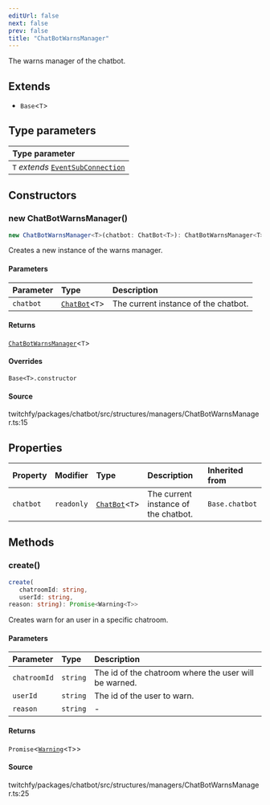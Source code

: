 ```yaml
---
editUrl: false
next: false
prev: false
title: "ChatBotWarnsManager"
---
```


The warns manager of the chatbot.

## Extends

- `Base`\<`T`\>

## Type parameters

| Type parameter |
| :------ |
| `T` *extends* [`EventSubConnection`](/api/chatbot/enumerations/eventsubconnection/) |

## Constructors

### new ChatBotWarnsManager()

```ts
new ChatBotWarnsManager<T>(chatbot: ChatBot<T>): ChatBotWarnsManager<T>
```

Creates a new instance of the warns manager.

#### Parameters

| Parameter | Type | Description |
| :------ | :------ | :------ |
| `chatbot` | [`ChatBot`](/api/chatbot/classes/chatbot/)\<`T`\> | The current instance of the chatbot. |

#### Returns

[`ChatBotWarnsManager`](/api/chatbot/classes/chatbotwarnsmanager/)\<`T`\>

#### Overrides

`Base<T>.constructor`

#### Source

twitchfy/packages/chatbot/src/structures/managers/ChatBotWarnsManager.ts:15

## Properties

| Property | Modifier | Type | Description | Inherited from |
| :------ | :------ | :------ | :------ | :------ |
| `chatbot` | `readonly` | [`ChatBot`](/api/chatbot/classes/chatbot/)\<`T`\> | The current instance of the chatbot. | `Base.chatbot` |

## Methods

### create()

```ts
create(
   chatroomId: string, 
   userId: string, 
reason: string): Promise<Warning<T>>
```

Creates warn for an user in a specific chatroom.

#### Parameters

| Parameter | Type | Description |
| :------ | :------ | :------ |
| `chatroomId` | `string` | The id of the chatroom where the user will be warned. |
| `userId` | `string` | The id of the user to warn. |
| `reason` | `string` | - |

#### Returns

`Promise`\<[`Warning`](/api/chatbot/classes/warning/)\<`T`\>\>

#### Source

twitchfy/packages/chatbot/src/structures/managers/ChatBotWarnsManager.ts:25
